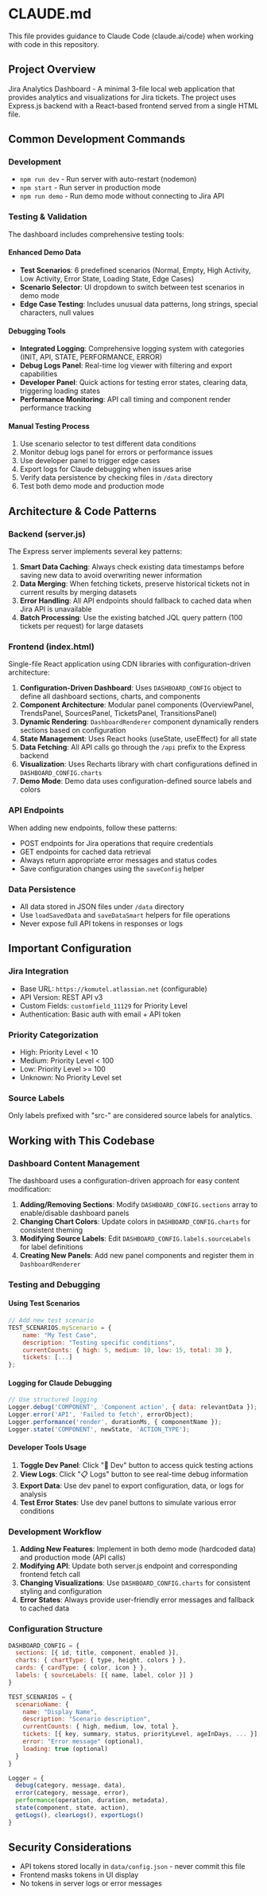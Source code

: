 # CLAUDE.md

This file provides guidance to Claude Code (claude.ai/code) when working with code in this repository.

## Project Overview
Jira Analytics Dashboard - A minimal 3-file local web application that provides analytics and visualizations for Jira tickets. The project uses Express.js backend with a React-based frontend served from a single HTML file.

## Common Development Commands

### Development
- `npm run dev` - Run server with auto-restart (nodemon)
- `npm start` - Run server in production mode
- `npm run demo` - Run demo mode without connecting to Jira API

### Testing & Validation
The dashboard includes comprehensive testing tools:

#### Enhanced Demo Data
- **Test Scenarios**: 6 predefined scenarios (Normal, Empty, High Activity, Low Activity, Error State, Loading State, Edge Cases)
- **Scenario Selector**: UI dropdown to switch between test scenarios in demo mode
- **Edge Case Testing**: Includes unusual data patterns, long strings, special characters, null values

#### Debugging Tools
- **Integrated Logging**: Comprehensive logging system with categories (INIT, API, STATE, PERFORMANCE, ERROR)
- **Debug Logs Panel**: Real-time log viewer with filtering and export capabilities
- **Developer Panel**: Quick actions for testing error states, clearing data, triggering loading states
- **Performance Monitoring**: API call timing and component render performance tracking

#### Manual Testing Process
1. Use scenario selector to test different data conditions
2. Monitor debug logs panel for errors or performance issues
3. Use developer panel to trigger edge cases
4. Export logs for Claude debugging when issues arise
5. Verify data persistence by checking files in `/data` directory
6. Test both demo mode and production mode

## Architecture & Code Patterns

### Backend (server.js)
The Express server implements several key patterns:

1. **Smart Data Caching**: Always check existing data timestamps before saving new data to avoid overwriting newer information
2. **Data Merging**: When fetching tickets, preserve historical tickets not in current results by merging datasets
3. **Error Handling**: All API endpoints should fallback to cached data when Jira API is unavailable
4. **Batch Processing**: Use the existing batched JQL query pattern (100 tickets per request) for large datasets

### Frontend (index.html)
Single-file React application using CDN libraries with configuration-driven architecture:

1. **Configuration-Driven Dashboard**: Uses `DASHBOARD_CONFIG` object to define all dashboard sections, charts, and components
2. **Component Architecture**: Modular panel components (OverviewPanel, TrendsPanel, SourcesPanel, TicketsPanel, TransitionsPanel)
3. **Dynamic Rendering**: `DashboardRenderer` component dynamically renders sections based on configuration
4. **State Management**: Uses React hooks (useState, useEffect) for all state
5. **Data Fetching**: All API calls go through the `/api` prefix to the Express backend
6. **Visualization**: Uses Recharts library with chart configurations defined in `DASHBOARD_CONFIG.charts`
7. **Demo Mode**: Demo data uses configuration-defined source labels and colors

### API Endpoints
When adding new endpoints, follow these patterns:
- POST endpoints for Jira operations that require credentials
- GET endpoints for cached data retrieval
- Always return appropriate error messages and status codes
- Save configuration changes using the `saveConfig` helper

### Data Persistence
- All data stored in JSON files under `/data` directory
- Use `loadSavedData` and `saveDataSmart` helpers for file operations
- Never expose full API tokens in responses or logs

## Important Configuration

### Jira Integration
- Base URL: `https://komutel.atlassian.net` (configurable)
- API Version: REST API v3
- Custom Fields: `customfield_11129` for Priority Level
- Authentication: Basic auth with email + API token

### Priority Categorization
- High: Priority Level < 10
- Medium: Priority Level < 100
- Low: Priority Level >= 100
- Unknown: No Priority Level set

### Source Labels
Only labels prefixed with "src-" are considered source labels for analytics.

## Working with This Codebase

### Dashboard Content Management
The dashboard uses a configuration-driven approach for easy content modification:

1. **Adding/Removing Sections**: Modify `DASHBOARD_CONFIG.sections` array to enable/disable dashboard panels
2. **Changing Chart Colors**: Update colors in `DASHBOARD_CONFIG.charts` for consistent theming
3. **Modifying Source Labels**: Edit `DASHBOARD_CONFIG.labels.sourceLabels` for label definitions
4. **Creating New Panels**: Add new panel components and register them in `DashboardRenderer`

### Testing and Debugging

#### Using Test Scenarios
```javascript
// Add new test scenario
TEST_SCENARIOS.myScenario = {
    name: "My Test Case",
    description: "Testing specific conditions",
    currentCounts: { high: 5, medium: 10, low: 15, total: 30 },
    tickets: [...]
};
```

#### Logging for Claude Debugging
```javascript
// Use structured logging
Logger.debug('COMPONENT', 'Component action', { data: relevantData });
Logger.error('API', 'Failed to fetch', errorObject);
Logger.performance('render', durationMs, { componentName });
Logger.state('COMPONENT', newState, 'ACTION_TYPE');
```

#### Developer Tools Usage
1. **Toggle Dev Panel**: Click "🔧 Dev" button to access quick testing actions
2. **View Logs**: Click "📋 Logs" button to see real-time debug information
3. **Export Data**: Use dev panel to export configuration, data, or logs for analysis
4. **Test Error States**: Use dev panel buttons to simulate various error conditions

### Development Workflow
1. **Adding New Features**: Implement in both demo mode (hardcoded data) and production mode (API calls)
2. **Modifying API**: Update both server.js endpoint and corresponding frontend fetch call
3. **Changing Visualizations**: Use `DASHBOARD_CONFIG.charts` for consistent styling and configuration
4. **Error States**: Always provide user-friendly error messages and fallback to cached data

### Configuration Structure
```javascript
DASHBOARD_CONFIG = {
  sections: [{ id, title, component, enabled }],
  charts: { chartType: { type, height, colors } },
  cards: { cardType: { color, icon } },
  labels: { sourceLabels: [{ name, label, color }] }
}

TEST_SCENARIOS = {
  scenarioName: {
    name: "Display Name",
    description: "Scenario description",
    currentCounts: { high, medium, low, total },
    tickets: [{ key, summary, status, priorityLevel, ageInDays, ... }],
    error: "Error message" (optional),
    loading: true (optional)
  }
}

Logger = {
  debug(category, message, data),
  error(category, message, error),
  performance(operation, duration, metadata),
  state(component, state, action),
  getLogs(), clearLogs(), exportLogs()
}
```

## Security Considerations
- API tokens stored locally in `data/config.json` - never commit this file
- Frontend masks tokens in UI display
- No tokens in server logs or error messages